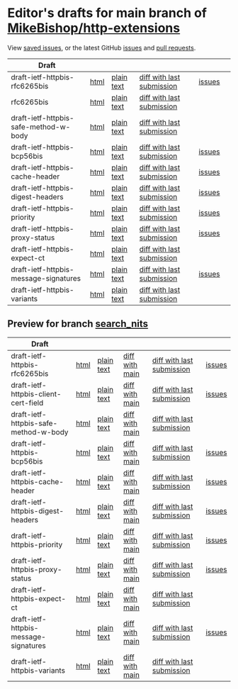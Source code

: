 # Editor's drafts for main branch of [MikeBishop/http-extensions](https://github.com/MikeBishop/http-extensions)

View [saved issues](issues.html), or the latest GitHub [issues](https://github.com/MikeBishop/http-extensions/issues) and [pull requests](https://github.com/MikeBishop/http-extensions/pulls).

| Draft |     |     |     |     |     |
| ----- | --- | --- | --- | --- | --- |
| draft-ietf-httpbis-rfc6265bis |[html](./draft-ietf-httpbis-rfc6265bis.html) |[plain text](./draft-ietf-httpbis-rfc6265bis.txt) |[diff with last submission](https://tools.ietf.org/rfcdiff?url1=https://tools.ietf.org/id/draft-ietf-httpbis-rfc6265bis.txt&amp;url2=https://MikeBishop.github.io/http-extensions/draft-ietf-httpbis-rfc6265bis.txt) |[issues](https://github.com/MikeBishop/http-extensions/labels/6265bis) |
| rfc6265bis |[html](./rfc6265bis.html) |[plain text](./rfc6265bis.txt) |[diff with last submission](https://tools.ietf.org/rfcdiff?url1=https://tools.ietf.org/id/rfc6265bis.txt&amp;url2=https://MikeBishop.github.io/http-extensions/rfc6265bis.txt) | |
| draft-ietf-httpbis-safe-method-w-body |[html](./draft-ietf-httpbis-safe-method-w-body.html) |[plain text](./draft-ietf-httpbis-safe-method-w-body.txt) |[diff with last submission](https://tools.ietf.org/rfcdiff?url1=https://tools.ietf.org/id/draft-ietf-httpbis-safe-method-w-body.txt&amp;url2=https://MikeBishop.github.io/http-extensions/draft-ietf-httpbis-safe-method-w-body.txt) | |
| draft-ietf-httpbis-bcp56bis |[html](./draft-ietf-httpbis-bcp56bis.html) |[plain text](./draft-ietf-httpbis-bcp56bis.txt) |[diff with last submission](https://tools.ietf.org/rfcdiff?url1=https://tools.ietf.org/id/draft-ietf-httpbis-bcp56bis.txt&amp;url2=https://MikeBishop.github.io/http-extensions/draft-ietf-httpbis-bcp56bis.txt) |[issues](https://github.com/MikeBishop/http-extensions/labels/bcp56bis) |
| draft-ietf-httpbis-cache-header |[html](./draft-ietf-httpbis-cache-header.html) |[plain text](./draft-ietf-httpbis-cache-header.txt) |[diff with last submission](https://tools.ietf.org/rfcdiff?url1=https://tools.ietf.org/id/draft-ietf-httpbis-cache-header.txt&amp;url2=https://MikeBishop.github.io/http-extensions/draft-ietf-httpbis-cache-header.txt) |[issues](https://github.com/MikeBishop/http-extensions/labels/cache-header) |
| draft-ietf-httpbis-digest-headers |[html](./draft-ietf-httpbis-digest-headers.html) |[plain text](./draft-ietf-httpbis-digest-headers.txt) |[diff with last submission](https://tools.ietf.org/rfcdiff?url1=https://tools.ietf.org/id/draft-ietf-httpbis-digest-headers.txt&amp;url2=https://MikeBishop.github.io/http-extensions/draft-ietf-httpbis-digest-headers.txt) |[issues](https://github.com/MikeBishop/http-extensions/labels/digest-headers) |
| draft-ietf-httpbis-priority |[html](./draft-ietf-httpbis-priority.html) |[plain text](./draft-ietf-httpbis-priority.txt) |[diff with last submission](https://tools.ietf.org/rfcdiff?url1=https://tools.ietf.org/id/draft-ietf-httpbis-priority.txt&amp;url2=https://MikeBishop.github.io/http-extensions/draft-ietf-httpbis-priority.txt) |[issues](https://github.com/MikeBishop/http-extensions/labels/priorities) |
| draft-ietf-httpbis-proxy-status |[html](./draft-ietf-httpbis-proxy-status.html) |[plain text](./draft-ietf-httpbis-proxy-status.txt) |[diff with last submission](https://tools.ietf.org/rfcdiff?url1=https://tools.ietf.org/id/draft-ietf-httpbis-proxy-status.txt&amp;url2=https://MikeBishop.github.io/http-extensions/draft-ietf-httpbis-proxy-status.txt) |[issues](https://github.com/MikeBishop/http-extensions/labels/proxy-status) |
| draft-ietf-httpbis-expect-ct |[html](./draft-ietf-httpbis-expect-ct.html) |[plain text](./draft-ietf-httpbis-expect-ct.txt) |[diff with last submission](https://tools.ietf.org/rfcdiff?url1=https://tools.ietf.org/id/draft-ietf-httpbis-expect-ct.txt&amp;url2=https://MikeBishop.github.io/http-extensions/draft-ietf-httpbis-expect-ct.txt) | |
| draft-ietf-httpbis-message-signatures |[html](./draft-ietf-httpbis-message-signatures.html) |[plain text](./draft-ietf-httpbis-message-signatures.txt) |[diff with last submission](https://tools.ietf.org/rfcdiff?url1=https://tools.ietf.org/id/draft-ietf-httpbis-message-signatures.txt&amp;url2=https://MikeBishop.github.io/http-extensions/draft-ietf-httpbis-message-signatures.txt) |[issues](https://github.com/MikeBishop/http-extensions/labels/signatures) |
| draft-ietf-httpbis-variants |[html](./draft-ietf-httpbis-variants.html) |[plain text](./draft-ietf-httpbis-variants.txt) |[diff with last submission](https://tools.ietf.org/rfcdiff?url1=https://tools.ietf.org/id/draft-ietf-httpbis-variants.txt&amp;url2=https://MikeBishop.github.io/http-extensions/draft-ietf-httpbis-variants.txt) | |

## Preview for branch [search_nits](search_nits)

| Draft |     |     |     |     |     |
| ----- | --- | --- | --- | --- | --- |
| draft-ietf-httpbis-rfc6265bis |[html](search_nits/draft-ietf-httpbis-rfc6265bis.html) |[plain text](search_nits/draft-ietf-httpbis-rfc6265bis.txt) |[diff with main](https://tools.ietf.org/rfcdiff?url1=https://MikeBishop.github.io/http-extensions/draft-ietf-httpbis-rfc6265bis.txt&amp;url2=https://MikeBishop.github.io/http-extensions/search_nits/draft-ietf-httpbis-rfc6265bis.txt) |[diff with last submission](https://tools.ietf.org/rfcdiff?url1=https://tools.ietf.org/id/draft-ietf-httpbis-rfc6265bis.txt&amp;url2=https://MikeBishop.github.io/http-extensions/search_nits/draft-ietf-httpbis-rfc6265bis.txt) |[issues](https://github.com/MikeBishop/http-extensions/labels/6265bis) |
| draft-ietf-httpbis-client-cert-field |[html](search_nits/draft-ietf-httpbis-client-cert-field.html) |[plain text](search_nits/draft-ietf-httpbis-client-cert-field.txt) |[diff with main](https://tools.ietf.org/rfcdiff?url1=https://MikeBishop.github.io/http-extensions/draft-ietf-httpbis-client-cert-field.txt&amp;url2=https://MikeBishop.github.io/http-extensions/search_nits/draft-ietf-httpbis-client-cert-field.txt) |[diff with last submission](https://tools.ietf.org/rfcdiff?url1=https://tools.ietf.org/id/draft-ietf-httpbis-client-cert-field.txt&amp;url2=https://MikeBishop.github.io/http-extensions/search_nits/draft-ietf-httpbis-client-cert-field.txt) |[issues](https://github.com/MikeBishop/http-extensions/labels/client-cert-field) |
| draft-ietf-httpbis-safe-method-w-body |[html](search_nits/draft-ietf-httpbis-safe-method-w-body.html) |[plain text](search_nits/draft-ietf-httpbis-safe-method-w-body.txt) |[diff with main](https://tools.ietf.org/rfcdiff?url1=https://MikeBishop.github.io/http-extensions/draft-ietf-httpbis-safe-method-w-body.txt&amp;url2=https://MikeBishop.github.io/http-extensions/search_nits/draft-ietf-httpbis-safe-method-w-body.txt) |[diff with last submission](https://tools.ietf.org/rfcdiff?url1=https://tools.ietf.org/id/draft-ietf-httpbis-safe-method-w-body.txt&amp;url2=https://MikeBishop.github.io/http-extensions/search_nits/draft-ietf-httpbis-safe-method-w-body.txt) | |
| draft-ietf-httpbis-bcp56bis |[html](search_nits/draft-ietf-httpbis-bcp56bis.html) |[plain text](search_nits/draft-ietf-httpbis-bcp56bis.txt) |[diff with main](https://tools.ietf.org/rfcdiff?url1=https://MikeBishop.github.io/http-extensions/draft-ietf-httpbis-bcp56bis.txt&amp;url2=https://MikeBishop.github.io/http-extensions/search_nits/draft-ietf-httpbis-bcp56bis.txt) |[diff with last submission](https://tools.ietf.org/rfcdiff?url1=https://tools.ietf.org/id/draft-ietf-httpbis-bcp56bis.txt&amp;url2=https://MikeBishop.github.io/http-extensions/search_nits/draft-ietf-httpbis-bcp56bis.txt) |[issues](https://github.com/MikeBishop/http-extensions/labels/bcp56bis) |
| draft-ietf-httpbis-cache-header |[html](search_nits/draft-ietf-httpbis-cache-header.html) |[plain text](search_nits/draft-ietf-httpbis-cache-header.txt) |[diff with main](https://tools.ietf.org/rfcdiff?url1=https://MikeBishop.github.io/http-extensions/draft-ietf-httpbis-cache-header.txt&amp;url2=https://MikeBishop.github.io/http-extensions/search_nits/draft-ietf-httpbis-cache-header.txt) |[diff with last submission](https://tools.ietf.org/rfcdiff?url1=https://tools.ietf.org/id/draft-ietf-httpbis-cache-header.txt&amp;url2=https://MikeBishop.github.io/http-extensions/search_nits/draft-ietf-httpbis-cache-header.txt) |[issues](https://github.com/MikeBishop/http-extensions/labels/cache-header) |
| draft-ietf-httpbis-digest-headers |[html](search_nits/draft-ietf-httpbis-digest-headers.html) |[plain text](search_nits/draft-ietf-httpbis-digest-headers.txt) |[diff with main](https://tools.ietf.org/rfcdiff?url1=https://MikeBishop.github.io/http-extensions/draft-ietf-httpbis-digest-headers.txt&amp;url2=https://MikeBishop.github.io/http-extensions/search_nits/draft-ietf-httpbis-digest-headers.txt) |[diff with last submission](https://tools.ietf.org/rfcdiff?url1=https://tools.ietf.org/id/draft-ietf-httpbis-digest-headers.txt&amp;url2=https://MikeBishop.github.io/http-extensions/search_nits/draft-ietf-httpbis-digest-headers.txt) |[issues](https://github.com/MikeBishop/http-extensions/labels/digest-headers) |
| draft-ietf-httpbis-priority |[html](search_nits/draft-ietf-httpbis-priority.html) |[plain text](search_nits/draft-ietf-httpbis-priority.txt) |[diff with main](https://tools.ietf.org/rfcdiff?url1=https://MikeBishop.github.io/http-extensions/draft-ietf-httpbis-priority.txt&amp;url2=https://MikeBishop.github.io/http-extensions/search_nits/draft-ietf-httpbis-priority.txt) |[diff with last submission](https://tools.ietf.org/rfcdiff?url1=https://tools.ietf.org/id/draft-ietf-httpbis-priority.txt&amp;url2=https://MikeBishop.github.io/http-extensions/search_nits/draft-ietf-httpbis-priority.txt) |[issues](https://github.com/MikeBishop/http-extensions/labels/priorities) |
| draft-ietf-httpbis-proxy-status |[html](search_nits/draft-ietf-httpbis-proxy-status.html) |[plain text](search_nits/draft-ietf-httpbis-proxy-status.txt) |[diff with main](https://tools.ietf.org/rfcdiff?url1=https://MikeBishop.github.io/http-extensions/draft-ietf-httpbis-proxy-status.txt&amp;url2=https://MikeBishop.github.io/http-extensions/search_nits/draft-ietf-httpbis-proxy-status.txt) |[diff with last submission](https://tools.ietf.org/rfcdiff?url1=https://tools.ietf.org/id/draft-ietf-httpbis-proxy-status.txt&amp;url2=https://MikeBishop.github.io/http-extensions/search_nits/draft-ietf-httpbis-proxy-status.txt) |[issues](https://github.com/MikeBishop/http-extensions/labels/proxy-status) |
| draft-ietf-httpbis-expect-ct |[html](search_nits/draft-ietf-httpbis-expect-ct.html) |[plain text](search_nits/draft-ietf-httpbis-expect-ct.txt) |[diff with main](https://tools.ietf.org/rfcdiff?url1=https://MikeBishop.github.io/http-extensions/draft-ietf-httpbis-expect-ct.txt&amp;url2=https://MikeBishop.github.io/http-extensions/search_nits/draft-ietf-httpbis-expect-ct.txt) |[diff with last submission](https://tools.ietf.org/rfcdiff?url1=https://tools.ietf.org/id/draft-ietf-httpbis-expect-ct.txt&amp;url2=https://MikeBishop.github.io/http-extensions/search_nits/draft-ietf-httpbis-expect-ct.txt) | |
| draft-ietf-httpbis-message-signatures |[html](search_nits/draft-ietf-httpbis-message-signatures.html) |[plain text](search_nits/draft-ietf-httpbis-message-signatures.txt) |[diff with main](https://tools.ietf.org/rfcdiff?url1=https://MikeBishop.github.io/http-extensions/draft-ietf-httpbis-message-signatures.txt&amp;url2=https://MikeBishop.github.io/http-extensions/search_nits/draft-ietf-httpbis-message-signatures.txt) |[diff with last submission](https://tools.ietf.org/rfcdiff?url1=https://tools.ietf.org/id/draft-ietf-httpbis-message-signatures.txt&amp;url2=https://MikeBishop.github.io/http-extensions/search_nits/draft-ietf-httpbis-message-signatures.txt) |[issues](https://github.com/MikeBishop/http-extensions/labels/signatures) |
| draft-ietf-httpbis-variants |[html](search_nits/draft-ietf-httpbis-variants.html) |[plain text](search_nits/draft-ietf-httpbis-variants.txt) |[diff with main](https://tools.ietf.org/rfcdiff?url1=https://MikeBishop.github.io/http-extensions/draft-ietf-httpbis-variants.txt&amp;url2=https://MikeBishop.github.io/http-extensions/search_nits/draft-ietf-httpbis-variants.txt) |[diff with last submission](https://tools.ietf.org/rfcdiff?url1=https://tools.ietf.org/id/draft-ietf-httpbis-variants.txt&amp;url2=https://MikeBishop.github.io/http-extensions/search_nits/draft-ietf-httpbis-variants.txt) | |

